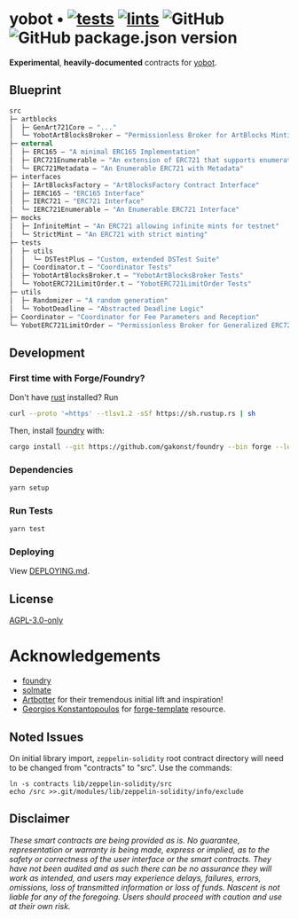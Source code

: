 # yobot • [![tests](https://github.com/nascentxyz/yobot-contracts/actions/workflows/tests.yml/badge.svg)](https://github.com/nascentxyz/yobot-contracts/actions/workflows/tests.yml) [![lints](https://github.com/nascentxyz/yobot-contracts/actions/workflows/lints.yml/badge.svg)](https://github.com/nascentxyz/yobot-contracts/actions/workflows/lints.yml) ![GitHub](https://img.shields.io/github/license/nascentxyz/yobot-contracts) ![GitHub package.json version](https://img.shields.io/github/package-json/v/nascentxyz/yobot-contracts)


**Experimental**, **heavily-documented** contracts for [yobot](https://yobot.com).

## Blueprint

```ml
src
├─ artblocks
│  ├─ GenArt721Core — "..."
│  └─ YobotArtBlocksBroker — "Permissionless Broker for ArtBlocks Minting using Flashbot Searchers"
├─ external
│  ├─ ERC165 — "A minimal ERC165 Implementation"
│  ├─ ERC721Enumerable — "An extension of ERC721 that supports enumeration"
│  └─ ERC721Metadata — "An Enumerable ERC721 with Metadata"
├─ interfaces
│  ├─ IArtBlocksFactory — "ArtBlocksFactory Contract Interface"
│  ├─ IERC165 — "ERC165 Interface"
│  ├─ IERC721 — "ERC721 Interface"
│  └─ IERC721Enumerable — "An Enumerable ERC721 Interface"
├─ mocks
│  ├─ InfiniteMint — "An ERC721 allowing infinite mints for testnet"
│  └─ StrictMint — "An ERC721 with strict minting"
├─ tests
│  ├─ utils
│  │  └─ DSTestPlus — "Custom, extended DSTest Suite"
│  ├─ Coordinator.t — "Coordinator Tests"
│  ├─ YobotArtBlocksBroker.t — "YobotArtBlocksBroker Tests"
│  └─ YobotERC721LimitOrder.t — "YobotERC721LimitOrder Tests"
├─ utils
│  ├─ Randomizer — "A random generation"
│  └─ YobotDeadline — "Abstracted Deadline Logic"
├─ Coordinator — "Coordinator for Fee Parameters and Reception"
└─ YobotERC721LimitOrder — "Permissionless Broker for Generalized ERC721 Minting using Flashbot Searchers"
```

## Development

### First time with Forge/Foundry?

Don't have [rust](https://www.rust-lang.org/tools/install) installed?
Run
```bash
curl --proto '=https' --tlsv1.2 -sSf https://sh.rustup.rs | sh
```

Then, install [foundry](https://github.com/gakonst/foundry) with:
```bash
cargo install --git https://github.com/gakonst/foundry --bin forge --locked
```

### Dependencies

```bash
yarn setup
```

### Run Tests

```bash
yarn test
```

### Deploying

View [DEPLOYING.md](./DEPLOYING.md).

## License

[AGPL-3.0-only](https://github.com/nascentxyz/yobot/blob/master/LICENSE)

# Acknowledgements

- [foundry](https://github.com/gakonst/foundry)
- [solmate](https://github.com/Rari-Capital/solmate)
- [Artbotter](https://artbotter.io) for their tremendous initial lift and inspiration!
- [Georgios Konstantopoulos](https://github.com/gakonst) for [forge-template](https://github.com/gakonst/forge-template) resource.

## Noted Issues

On initial library import, `zeppelin-solidity` root contract directory will need to be changed from "contracts" to "src". Use the commands:

```
ln -s contracts lib/zeppelin-solidity/src
echo /src >>.git/modules/lib/zeppelin-solidity/info/exclude
```

## Disclaimer

_These smart contracts are being provided as is. No guarantee, representation or warranty is being made, express or implied, as to the safety or correctness of the user interface or the smart contracts. They have not been audited and as such there can be no assurance they will work as intended, and users may experience delays, failures, errors, omissions, loss of transmitted information or loss of funds. Nascent is not liable for any of the foregoing. Users should proceed with caution and use at their own risk._
